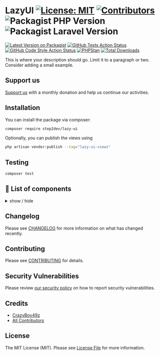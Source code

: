 # LazyUI [![License: MIT](https://img.shields.io/github/license/step2dev/lazy-component-ui?style=flat-square)](LICENSE.md) [![Contributors](https://img.shields.io/github/contributors/step2dev/lazy-component-ui.svg?style=flat-square)](https://github.com/step2dev/lazy-component-ui/graphs/contributors) ![Packagist PHP Version](https://img.shields.io/packagist/dependency-v/step2dev/lazy-component-ui/php) ![Packagist Laravel Version](https://img.shields.io/packagist/dependency-v/step2dev/lazy-component-ui/laravel%2Fframework)


[![Latest Version on Packagist](https://img.shields.io/packagist/v/lazy-adm/lazy-component.svg?style=flat-square)](https://packagist.org/packages/lazy-adm/lazy-component)
[![GitHub Tests Action Status](https://img.shields.io/github/actions/workflow/status/lazy-adm/lazy-component/run-tests.yml?branch=main&label=tests&style=flat-square)](https://github.com/lazy-adm/lazy-component/actions?query=workflow%3Arun-tests+branch%3Amain)
[![GitHub Code Style Action Status](https://img.shields.io/github/actions/workflow/status/lazy-adm/lazy-component/fix-php-code-style-issues.yml?branch=main&label=code%20style&style=flat-square)](https://github.com/lazy-adm/lazy-component/actions?query=workflow%3A"Fix+PHP+code+style+issues"+branch%3Amain)
[![PHPStan](https://github.com/lazy-adm/lazy-component/actions/workflows/phpstan.yml/badge.svg)](https://github.com/lazy-adm/lazy-component/actions/workflows/phpstan.yml)
[![Total Downloads](https://img.shields.io/packagist/dt/lazy-adm/lazy-component.svg?style=flat-square)](https://packagist.org/packages/lazy-adm/lazy-component)

This is where your description should go. Limit it to a paragraph or two. Consider adding a small example.

## Support us

[Support us](https://github.com/sponsors/Step2dev) with a monthly donation and help us continue our activities.

## Installation

You can install the package via composer:

```bash
composer require step2dev/lazy-ui
```

Optionally, you can publish the views using

```bash
php artisan vendor:publish --tag="lazy-ui-views"
```

## Testing

```bash
composer test
```

## 📁 List of components

<details>
<summary>
  show / hide
</summary>

- Actions

    - [x] Button
    - [ ] Dropdown
    - [ ] Modal
    - [x] Swap

- Data display

    - [x] Alert
    - [x] Avatar
    - [x] Badge
    - [ ] Banner
    - [ ] Calendar
    - [ ] Card
    - [ ] Carousel
    - [x] Chat bubble
    - [ ] Collapse
    - [ ] Countdown
    - [ ] Empty placeholder
    - [x] Kbd
    - [x] Loading
    - [x] Progress
    - [x] Radial progress
    - [ ] Stat
    - [ ] Table
    - [ ] Tag
    - [ ] Timeline
    - [ ] Toast
    - [x] Tooltip
    - [ ] Treeview

- Data input
    - [x] Checkbox
    - [ ] File input
    - [x] Text input
    - [ ] Radio
    - [x] Range
    - [ ] Rating
    - [ ] Select
    - [ ] Multi select
    - [x] Textarea
    - [ ] Toggle
- Layout

    - [ ] Artboard
    - [x] Button group
    - [x] Divider
    - [ ] Drawer
    - [ ] Footer
    - [x] Join
    - [ ] Hero
    - [ ] Indicator
    - [x] Input group
    - [x] Mask
    - [x] Stack

- Navigation

    - [ ] Bottom Navigation
    - [x] Breadcrumbs
    - [x] Link
    - [ ] Menu
    - [ ] Navbar
    - [ ] Pagination
    - [ ] Steps
    - [x] Tab

- Mockup
    - [ ] Browser
    - [ ] Code
    - [x] Phone
    - [ ] Window

</details>

## Changelog

Please see [CHANGELOG](CHANGELOG.md) for more information on what has changed recently.

## Contributing

Please see [CONTRIBUTING](CONTRIBUTING.md) for details.

## Security Vulnerabilities

Please review [our security policy](../../security/policy) on how to report security vulnerabilities.

## Credits

- [CrazyBoy49z](https://github.com/CrazyBoy49z)
- [All Contributors](../../contributors)

## License

The MIT License (MIT). Please see [License File](LICENSE.md) for more information.

